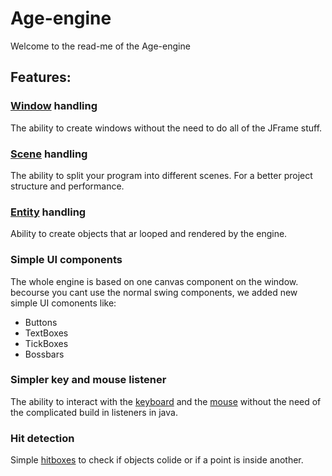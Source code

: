 # Age-engine
Welcome to the read-me of the Age-engine

## Features:
### [Window](https://github.com/Pegacraft/Age-engine/wiki/Display-class) handling
The ability to create windows without the need to do all of the JFrame stuff.

### [Scene](https://github.com/Pegacraft/Age-engine/wiki/Scene-class) handling
The ability to split your program into different scenes. For a better project structure and performance.

### [Entity](https://github.com/Pegacraft/Age-engine/wiki/Entity-interface) handling
Ability to create objects that ar looped and rendered by the engine.

### Simple UI components
The whole engine is based on one canvas component on the window. becourse you cant use the normal swing components, we added new simple UI comonents like:

- Buttons
- TextBoxes
- TickBoxes
- Bossbars

### Simpler key and mouse listener
The ability to interact with the [keyboard](https://github.com/Pegacraft/Age-engine/wiki/Keyboard-listener) and the [mouse](https://github.com/Pegacraft/Age-engine/wiki/Mouse-listener) without the need of the complicated build in listeners in java.

### Hit detection
Simple [hitboxes](https://github.com/Pegacraft/Age-engine/wiki/Hitbox-class) to check if objects colide or if a point is inside another. 

